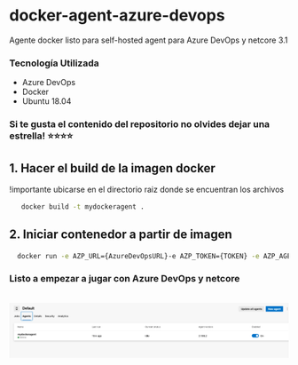 # docker-agent-azure-devops
Agente docker listo para self-hosted agent para Azure DevOps y netcore 3.1

### Tecnología Utilizada
- Azure DevOps 
- Docker
- Ubuntu 18.04

### Si te gusta el contenido del repositorio no olvides dejar una estrella! ⭐⭐⭐⭐

## 1. Hacer el build de la imagen docker
   !importante ubicarse en el directorio raiz donde se encuentran los archivos
 ```bash 
    docker build -t mydockeragent .
  ```
  
## 2. Iniciar contenedor a partir de imagen
 ```bash 
   docker run -e AZP_URL={AzureDevOpsURL}-e AZP_TOKEN={TOKEN} -e AZP_AGENT_NAME=mydockeragent mydockeragent:latest
  ```
 
 ### Listo a empezar a jugar con Azure DevOps y netcore
 
  <br>
  <img src="images/devops.png" >
